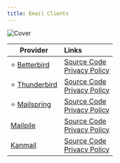 ```yaml
---
title: Email Clients
---
```


![Cover](../../assets/email-clients.png)

| Provider | Links
| --- | :-- |
| :star: [Betterbird](https://www.betterbird.eu/) | [Source Code](https://github.com/Betterbird/)<br/>[Privacy Policy](https://www.betterbird.eu/legal/) |
| :star: [Thunderbird](https://thunderbird.net/) | [Source Code](https://hg.mozilla.org/comm-central)<br/>[Privacy Policy](https://mozilla.org/privacy/thunderbird) |
| :star: [Mailspring](https://getmailspring.com/) | [Source Code](https://github.com/Foundry376/Mailspring)<br/>[Privacy Policy](https://www.getmailspring.com/privacy-policy) |
| [Mailpile](https://www.mailpile.is/) | [Source Code](https://github.com/mailpile/Mailpile)<br/>[Privacy Policy](https://www.mailpile.is/privacy.html) |
| [Kanmail](https://kanmail.io/) | [Source Code](https://github.com/Oxygem/Kanmail)<br/>[Privacy Policy](https://kanmail.io/privacy) |
